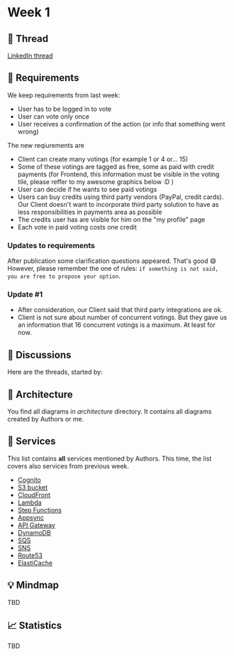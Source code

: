 # Week 1

## :link: Thread

[LinkedIn thread](https://www.linkedin.com/posts/pawelpiwosz_aws-people-architecture-activity-7017910225949093888-I4y6)

## :page_with_curl: Requirements

We keep requirements from last week:

* User has to be logged in to vote
* User can vote only once
* User receives a confirmation of the action (or info that something went wrong)

The new reqiurements are

* Client can create many votings (for example 1 or 4 or... 15)
* Some of these votings are tagged as free, some as paid with credit payments (for Frontend, this information must be visible in the voting tile, please reffer to my awesome graphics below :D )
* User can decide if he wants to see paid votings
* Users can buy credits using third party vendors (PayPal, credit cards). Our Client doesn't want to incorporate third party solution to have as less responsibilities in payments area as possible
* The credits user has are visible for him on the "my profile" page
* Each vote in paid voting costs one credit

### Updates to requirements

After publication some clarification questions appeared. That's good :smile: However, please remember the one of rules: `if something is not said, you are free to propose your option`.

### Update #1

* After consideration, our Client said that third party integrations are ok.
* Client is not sure about number of concurrent votings. But they gave us  an information that 16 concurrent votings is a maximum. At least for now.

## :thought_balloon: Discussions

Here are the threads, started by:

## :triangular_ruler: Architecture

You find all diagrams in *architecture* directory. It contains all diagrams created by Authors or me.

## :hammer: Services

This list contains **all** services mentioned by Authors. This time, the list covers also services from previous week.

* [Cognito](https://aws.amazon.com/cognito/)
* [S3 bucket](https://aws.amazon.com/s3/)
* [CloudFront](https://aws.amazon.com/cloudfront/)
* [Lambda](https://aws.amazon.com/lambda/)
* [Step Functions](https://aws.amazon.com/step-functions/)
* [Appsync](https://aws.amazon.com/appsync/)
* [API Gateway](https://aws.amazon.com/api-gateway/)
* [DynamoDB](https://aws.amazon.com/dynamodb/)
* [SQS](https://aws.amazon.com/sqs/)
* [SNS](https://aws.amazon.com/sns/)
* [Route53](https://aws.amazon.com/route53/)
* [ElastiCache](https://aws.amazon.com/elasticache/)

## :bulb: Mindmap

TBD

## :chart_with_upwards_trend: Statistics

TBD
